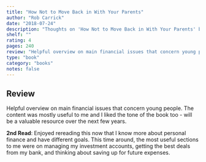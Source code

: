 ```yaml
---
title: "How Not to Move Back in With Your Parents"
author: "Rob Carrick"
date: "2018-07-24"
description: "Thoughts on 'How Not to Move Back in With Your Parents' by Rob Carrick."
shelf: ""
rating: 4
pages: 240
review: "Helpful overview on main financial issues that concern young people. The content was mostly useful to me and I liked the tone of the book too - will be a valuable resource over the next few years.<br/><br/><b>2nd Read</b>: Enjoyed rereading this now that I know more about personal finance and have different goals. This time around, the most useful sections to me were on managing my investment accounts, getting the best deals from my bank, and thinking about saving up for future expenses."
type: "book"
category: "books"
notes: false
---
```


## Review

Helpful overview on main financial issues that concern young people. The content was mostly useful to me and I liked the tone of the book too - will be a valuable resource over the next few years.

<b>2nd Read</b>: Enjoyed rereading this now that I know more about personal finance and have different goals. This time around, the most useful sections to me were on managing my investment accounts, getting the best deals from my bank, and thinking about saving up for future expenses.
